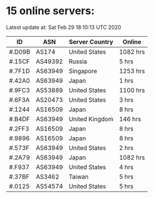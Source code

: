 # 15 online servers:

Latest update at: Sat Feb 29 18:10:13 UTC 2020

| ID | ASN | Server Country | Online |
| -- | --- | -------------- | ------ |
| #.D09B | AS174 | United States | 1082 hrs |
| #.15CF | AS49392 | Russia | 5 hrs |
| #.7F1D | AS63949 | Singapore | 1253 hrs |
| #.42A0 | AS63949 | Japan | 1 hrs |
| #.9FC3 | AS53889 | United States | 1100 hrs |
| #.6F3A | AS20473 | United States | 3 hrs |
| #.1244 | AS16509 | Japan | 8 hrs |
| #.B4DF | AS63949 | United Kingdom | 146 hrs |
| #.2FF3 | AS16509 | Japan | 8 hrs |
| #.9896 | AS16509 | Japan | 8 hrs |
| #.573F | AS63949 | United States | 2 hrs |
| #.2A79 | AS63949 | Japan | 1082 hrs |
| #.F937 | AS63949 | United States | 4 hrs |
| #.37BF | AS3462 | Taiwan | 5 hrs |
| #.0125 | AS54574 | United States | 5 hrs |

